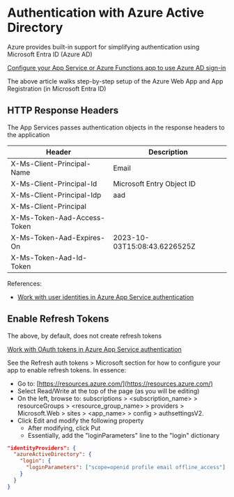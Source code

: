 # Authentication with Azure Active Directory
Azure provides built-in support for simplifying authentication using Microsoft Entra ID (Azure AD)

[Configure your App Service or Azure Functions app to use Azure AD sign-in](https://learn.microsoft.com/en-us/azure/app-service/configure-authentication-provider-aad?tabs=workforce-tenant)

The above article walks step-by-step setup of the Azure Web App and App Registration (in Microsoft Entra ID)

## HTTP Response Headers
The App Services passes authentication objects in the response headers to the application

| Header | Description |
| --- | --- |
| X-Ms-Client-Principal-Name |  Email |	
| X-Ms-Client-Principal-Id | Microsoft Entry Object ID |
| X-Ms-Client-Principal-Idp | aad |
| X-Ms-Client-Principal | |
| X-Ms-Token-Aad-Access-Token | |
| X-Ms-Token-Aad-Expires-On | 2023-10-03T15:08:43.6226525Z | 
| X-Ms-Token-Aad-Id-Token | |

References:
- [Work with user identities in Azure App Service authentication](https://learn.microsoft.com/en-us/azure/app-service/configure-authentication-user-identities)

## Enable Refresh Tokens
The above, by default, does not create refresh tokens

[Work with OAuth tokens in Azure App Service authentication](https://learn.microsoft.com/en-us/azure/app-service/configure-authentication-oauth-tokens)

See the Refresh auth tokens > Microsoft section for how to configure your app to enable refresh tokens. In essence:
- Go to: [https://resources.azure.com/](https://resources.azure.com/)
- Select Read/Write at the top of the page (as you will be editing)
- On the left, browse to: subscriptions > <subscription_name> > resourceGroups > <resource_group_name> > providers > Microsoft.Web > sites > <app_name> > config > authsettingsV2.
- Click Edit and modify the following property
  - After modifying, click Put
  - Essentially, add the "loginParameters" line to the "login" dictionary

```json
"identityProviders": {
  "azureActiveDirectory": {
    "login": {
      "loginParameters": ["scope=openid profile email offline_access"]
    }
  }
}
```

